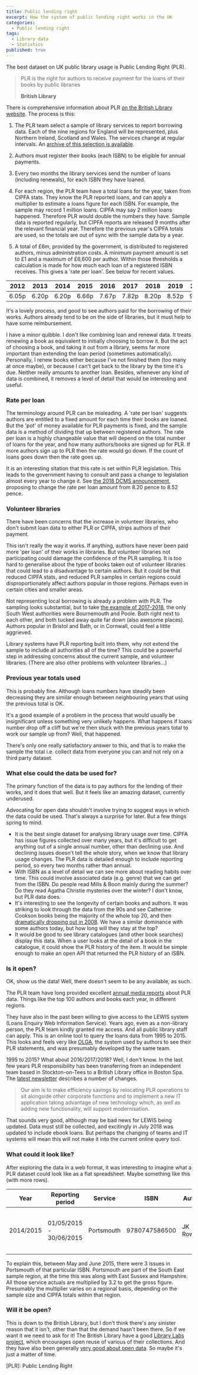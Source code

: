 ```yaml
---
title: Public lending right
excerpt: How the system of public lending right works in the UK
categories:
  - Public lending right
tags:
  - Library data
  - Statistics
published: true
---
```


The best dataset on UK public library usage is Public Lending Right (PLR).

> PLR is the right for authors to receive payment for the loans of their books by public libraries
>
> **British Library** 

There is comprehensive information about PLR [on the British Library website](https://www.bl.uk/plr). The process is this:

1. The PLR team select a sample of library services to report borrowing data. Each of the nine regions for England will be represented, plus Northern Ireland, Scotland and Wales. The services change at regular intervals. An [archive of this selection is available](https://www.bl.uk/plr/uk-sample-library-archive).

2. Authors must register their books (each ISBN) to be eligible for annual payments.

3. Every two months the library services send the number of loans (including renewals), for each ISBN they have loaned.

4. For each region, the PLR team have a total loans for the year, taken from CIPFA stats. They know the PLR reported loans, and can apply a multiplier to estimate a loans figure for each ISBN. For example, the sample may record 1 million loans. CIPFA may say 2 million loans happened. Therefore PLR would double the numbers they have. Sample data is reported regularly, but CIPFA reports are released 9 months after the relevant financial year. Therefore the previous year's CIPFA totals are used, so the totals are out of sync with the sample data by a year.

5. A total of £6m, provided by the government, is distributed to registered authors, minus administration costs. A minimum payment amount is set to £1 and a maximum of £6,600 per author. Within those thresholds a calculation is made for how much each loan of a registered ISBN receives. This gives a 'rate per loan'. See below for recent values.

| 2012 | 2013 | 2014 | 2015 | 2016 | 2017 | 2018 | 2019 | 2020 | 2021 |
| ---- | ---- | ---- | ---- | ---- | ---- | ---- | ---- | ---- | ---- |
| 6.05p | 6.20p | 6.20p | 6.66p | 7.67p | 7.82p | 8.20p | 8.52p | 9.55p | 11.26p |

It's a lovely process, and good to see authors paid for the borrowing of their works. Authors already tend to be on the side of libraries, but it must help to have some reimbursement. 

I have a minor quibble. I don't like combining loan and renewal data. It treats renewing a book as equivalent to initially choosing to borrow it. But the act of choosing a book, and taking it out from a library, seems far more important than extending the loan period (sometimes automatically). Personally, I renew books either because I've not finished them (too many at once maybe), or because I can't get back to the library by the time it's due. Neither really amounts to another loan. Besides, whenever any kind of data is combined, it removes a level of detail that would be interesting and useful.

### Rate per loan

The terminology around PLR can be misleading. A 'rate per loan' suggests authors are entitled to a fixed amount for each time their books are loaned. But the 'pot' of money available for PLR payments is fixed, and the sample data is a method of dividing that up between registered authors. The rate per loan is a highly changeable value that will depend on the total number of loans for the year, and how many authors/books are signed up for PLR. If more authors sign up to PLR then the rate would go down. If the count of loans goes down then the rate goes up.

It is an interesting sitation that this rate is set within PLR legislation. This leads to the government having to consult and pass a change to legislation almost every year to change it. See [the 2018 DCMS announcement](https://www.gov.uk/government/consultations/public-lending-right-plr-rate-per-loan-consultation-for-payments-in-relation-to-the-201718-public-lending-right-scheme-year), proposing to change the rate per loan amount from 8.20 pence to 8.52 pence.

### Volunteer libraries

There have been concerns that the increase in volunteer libraries, who don't submit loan data to either PLR or CIPFA, strips authors of their payment.

This isn't really the way it works. If anything, authors have never been paid more 'per loan' of their works in libraries. But volunteer libraries not participating could damage the confidence of the PLR sampling. It is too hard to generalise about the type of books taken out of volunteer libraries that could lead to a disadvantage to certain authors. But it could be that reduced CIPFA stats, and reduced PLR samples in certain regions could disproportionately affect authors popular in those regions. Perhaps even in certain cities and smaller areas.

Not representing local borrowing is already a problem with PLR. The sampling looks substantial, but to take [the example of 2017-2018](https://www.bl.uk/britishlibrary/~/media/bl/global/services/plr/pdfs/samples/2017-2018.pdf), the only South West authorities were Bournemouth and Poole. Both right next to each other, and both tucked away quite far down (also awesome places). Authors popular in Bristol and Bath, or in Cornwall, could feel a little aggrieved.

Library systems have PLR reporting built into them, why not extend the sample to include all authorities all of the time? This could be a powerful step in addressing concerns about the current sample, and volunteer libraries. (There are also other problems with volunteer libraries...)


### Previous year totals used

This is probably fine. Although loans numbers have steadily been decreasing they are similar enough between neighbouring years that using the previous total is OK.

It's a good example of a problem in the process that would usually be insignificant unless something very unlikely happens. What happens if loans number drop off a cliff but we're then stuck with the previous years total to work our sample up from? Well, that happened.

There's only one really satisfactory answer to this, and that is to make the sample the total i.e. collect data from everyone you can and not rely on a third party dataset.

### What else could the data be used for?

The primary function of the data is to pay authors for the lending of their works, and it does that well. But it feels like an amazing dataset, currently underused.

Advocating for open data shouldn't involve trying to suggest ways in which the data could be used. That's always a surprise for later. But a few things spring to mind.

- It is the best single dataset for analysing library usage over time. CIPFA has issue figures collected over many years, but it's difficult to get anything out of a single annual number, other than declining use. And declining issues doesn't tell the whole story, when we know that library usage changes. The PLR data is detailed enough to include reporting period, so every two months rather than annual.
- With ISBN as a level of detail we can see more about reading habits over time. This could involve associated data (e.g. genre) that we can get from the ISBN. Do people read Mills & Boon mainly during the summer? Do they read Agatha Christie mysteries over the winter? I don't know, but PLR data does.
- It's interesting to see the longevity of certain books and authors. It was striking to look through the data from the 90s and see Catherine Cookson books being the majority of the whole top 20, and then [dramatically dropping out in 2008](https://www.theguardian.com/books/2010/feb/11/catherine-cookson-library-charts). We have a similar dominance with some authors today, but how long will they stay at the top?
- It would be good to see library catalogues (and other book searches) display this data. When a user looks at the detail of a book in the catalogue, it could show the PLR history of the item. It would be simple enough to make an open API that returned the PLR history of an ISBN.

### Is it open?

OK, show us the data! Well, there doesn't seem to be any available, as such.

The PLR team have long provided excellent [annual media reports](https://www.bl.uk/plr/uk-media-centre) about PLR data. Things like the top 100 authors and books each year, in different regions.

They have also in the past been willing to give access to the LEWIS system (Loans Enquiry Web Information Service). Years ago, even as a non-library person, the PLR team kindly granted me access. And all public library staff can apply. This is an online tool to query the loans data from 1995 to 2015. This looks and feels very like [OLGA](https://www.plr.uk.com/olga/login.aspx), the system used by authors to see their PLR statements, and was presumably developed by the same team.

1995 to 2015? What about 2016/2017/2018? Well, I don't know. In the last few years PLR responsibility has been transferring from an independent team based in Stockton-on-Tees to a British Library office in Boston Spa. The [latest newsletter](https://www.bl.uk/britishlibrary/~/media/bl/global/services/plr/pdfs/newsletters/2018newsletter.pdf) describes a number of changes.

>  Our aim is to make efficiency savings by relocating PLR operations to sit alongside other corporate functions and to implement a new IT application taking advantage of new technology which, as well as adding new functionality, will support modernisation. 

That sounds very good, although may be bad news for LEWIS being updated. Data must still be collected, and excitingly in July 2018 was updated to include ebook loans. But perhaps the changing of teams and IT systems will mean this will not make it into the current online query tool.

### What could it look like?

After exploring the data in a web format, it was interesting to imagine what a PLR dataset could look like as a flat spreadsheet. Maybe something like this (with more rows).

| Year | Reporting period | Service | ISBN | Author | Title | Actual | Gross | 
| ---- | ---------------- | ------- | ---- | ------ | ----- | ------ | ----- |
| 2014/2015 | 01/05/2015 - 30/06/2015 | Portsmouth | 9780747586500 | JK Rowling | Harry Potter and the Prisoner of Azkaban | 3 | 9.6 |

To explain this, between May and June 2015, there were 3 issues in Portsmouth of that particular ISBN. Portsmouth are part of the South East sample region, at the time this was along with East Sussex and Hampshire. All those service actuals are multiplied by 3.2 to get the gross figure. Presumably the multiplier varies on a regional basis, depending on the sample size and CIPFA totals within that region.

### Will it be open?

This is down to the British Library, but I don't think there's any sinister reason that it isn't, other than that the demand hasn't been there. So if we want it we need to ask for it! The British Library have a good [Library Labs project](https://www.bl.uk/projects/british-library-labs), which encourages open reuse of various of their collections. And they have also been generally [very good about open data](http://www.bl.uk/bibliographic/datafree.html). So maybe it's just a matter of time.



[PLR]: Public Lending Right
